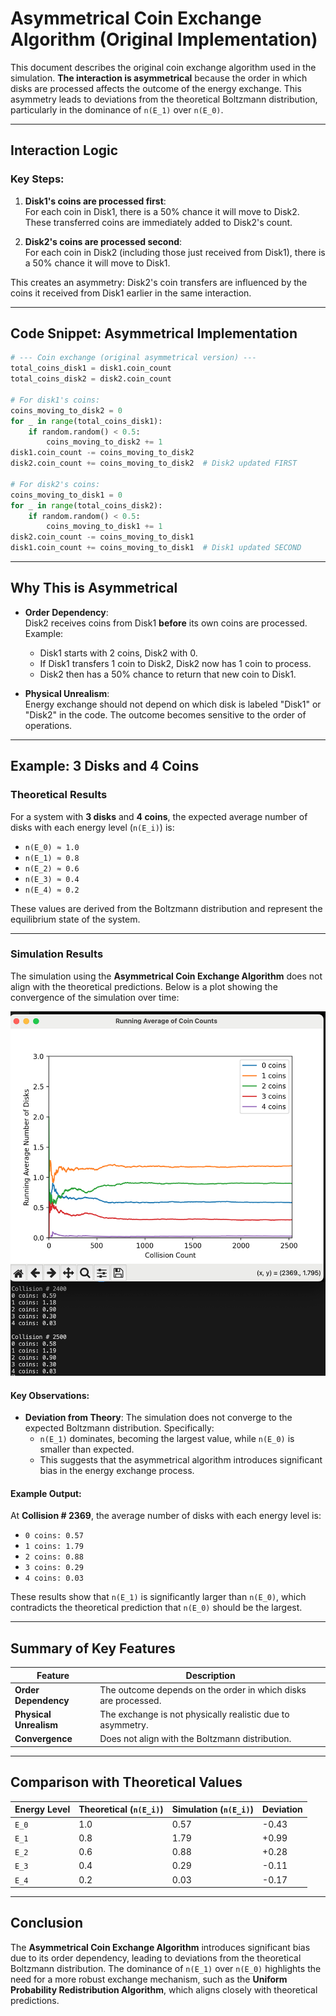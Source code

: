 # Asymmetrical Coin Exchange Algorithm (Original Implementation)

This document describes the original coin exchange algorithm used in the simulation. **The interaction is asymmetrical** because the order in which disks are processed affects the outcome of the energy exchange. This asymmetry leads to deviations from the theoretical Boltzmann distribution, particularly in the dominance of `n(E_1)` over `n(E_0)`.

---

## Interaction Logic

### Key Steps:
1. **Disk1's coins are processed first**:  
   For each coin in Disk1, there is a 50% chance it will move to Disk2.  
   These transferred coins are immediately added to Disk2's count.  

2. **Disk2's coins are processed second**:  
   For each coin in Disk2 (including those just received from Disk1), there is a 50% chance it will move to Disk1.  

This creates an asymmetry: Disk2's coin transfers are influenced by the coins it received from Disk1 earlier in the same interaction.

---

## Code Snippet: Asymmetrical Implementation

```python
# --- Coin exchange (original asymmetrical version) ---
total_coins_disk1 = disk1.coin_count
total_coins_disk2 = disk2.coin_count

# For disk1's coins:
coins_moving_to_disk2 = 0
for _ in range(total_coins_disk1):
    if random.random() < 0.5:
        coins_moving_to_disk2 += 1
disk1.coin_count -= coins_moving_to_disk2
disk2.coin_count += coins_moving_to_disk2  # Disk2 updated FIRST

# For disk2's coins:
coins_moving_to_disk1 = 0
for _ in range(total_coins_disk2):
    if random.random() < 0.5:
        coins_moving_to_disk1 += 1
disk2.coin_count -= coins_moving_to_disk1
disk1.coin_count += coins_moving_to_disk1  # Disk1 updated SECOND
```

---

## Why This is Asymmetrical

- **Order Dependency**:  
  Disk2 receives coins from Disk1 **before** its own coins are processed.  
  Example:  
  - Disk1 starts with 2 coins, Disk2 with 0.  
  - If Disk1 transfers 1 coin to Disk2, Disk2 now has 1 coin to process.  
  - Disk2 then has a 50% chance to return that new coin to Disk1.  

- **Physical Unrealism**:  
  Energy exchange should not depend on which disk is labeled "Disk1" or "Disk2" in the code. The outcome becomes sensitive to the order of operations.

---

## Example: 3 Disks and 4 Coins

### Theoretical Results
For a system with **3 disks** and **4 coins**, the expected average number of disks with each energy level (`n(E_i)`) is:
- `n(E_0) ≈ 1.0`
- `n(E_1) ≈ 0.8`
- `n(E_2) ≈ 0.6`
- `n(E_3) ≈ 0.4`
- `n(E_4) ≈ 0.2`

These values are derived from the Boltzmann distribution and represent the equilibrium state of the system.

---

### Simulation Results
The simulation using the **Asymmetrical Coin Exchange Algorithm** does not align with the theoretical predictions. Below is a plot showing the convergence of the simulation over time:

![Simulation Results](3disks_4coins_convergence.png)

#### Key Observations:
- **Deviation from Theory**: The simulation does not converge to the expected Boltzmann distribution. Specifically:
  - `n(E_1)` dominates, becoming the largest value, while `n(E_0)` is smaller than expected.
  - This suggests that the asymmetrical algorithm introduces significant bias in the energy exchange process.

#### Example Output:
At **Collision # 2369**, the average number of disks with each energy level is:
- `0 coins: 0.57`
- `1 coins: 1.79`
- `2 coins: 0.88`
- `3 coins: 0.29`
- `4 coins: 0.03`

These results show that `n(E_1)` is significantly larger than `n(E_0)`, which contradicts the theoretical prediction that `n(E_0)` should be the largest.

---

## Summary of Key Features

| Feature | Description |
|---------|-------------|
| **Order Dependency** | The outcome depends on the order in which disks are processed. |
| **Physical Unrealism** | The exchange is not physically realistic due to asymmetry. |
| **Convergence** | Does not align with the Boltzmann distribution. |

---

## Comparison with Theoretical Values

| Energy Level | Theoretical (`n(E_i)`) | Simulation (`n(E_i)`) | Deviation |
|--------------|------------------------|-----------------------|-----------|
| `E_0`        | 1.0                    | 0.57                  | -0.43     |
| `E_1`        | 0.8                    | 1.79                  | +0.99     |
| `E_2`        | 0.6                    | 0.88                  | +0.28     |
| `E_3`        | 0.4                    | 0.29                  | -0.11     |
| `E_4`        | 0.2                    | 0.03                  | -0.17     |

---

## Conclusion

The **Asymmetrical Coin Exchange Algorithm** introduces significant bias due to its order dependency, leading to deviations from the theoretical Boltzmann distribution. The dominance of `n(E_1)` over `n(E_0)` highlights the need for a more robust exchange mechanism, such as the **Uniform Probability Redistribution Algorithm**, which aligns closely with theoretical predictions.

